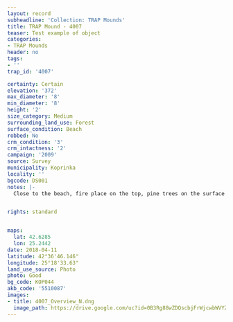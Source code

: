 ```yaml
---
layout: record
subheadline: 'Collection: TRAP Mounds'
title: TRAP Mound - 4007
teaser: Test example of object
categories:
- TRAP Mounds
header: no
tags:
- ''
trap_id: '4007'

certainty: Certain
elevation: '372'
max_diameter: '8'
min_diameter: '8'
height: '2'
size_category: Medium
surrounding_land_use: Forest
surface_condition: Beach
robbed: No
crm_condition: '3'
crm_intactness: '2'
campaign: '2009'
source: Survey
municipality: Koprinka
locality: ''
bgcode: DS001
notes: |-
  Close to the beach, fire place on the top, pine trees on the surface.


rights: standard


maps:
  lat: 42.6285
  lon: 25.2442
date: 2018-04-11
latitude: 42°36'46.146"
longitude: 25°18'33.63"
land_use_source: Photo
photo: Good
bg_code: КОР044
akb_code: '5510087'
images:
- title: 4007_Overview_N.dng
  image_path: https://drive.google.com/uc?id=0B3Rg88wZDQscbjFrWjcwbWVYZ0E
---
```

